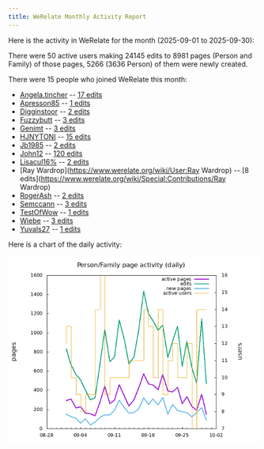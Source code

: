 ```yaml
---
title: WeRelate Monthly Activity Report
---
```


Here is the activity in WeRelate for the month (2025-09-01 to 2025-09-30):

There were 50 active users
making 24145 edits to 8981 pages (Person and Family)
of those pages, 5266 (3636 Person) of them were newly created.

There were 15 people who joined WeRelate this month:

* [Angela.tincher](https://www.werelate.org/wiki/User:Angela.tincher) -- [17 edits](https://www.werelate.org/wiki/Special:Contributions/Angela.tincher)
* [Apresson85](https://www.werelate.org/wiki/User:Apresson85) -- [1 edits](https://www.werelate.org/wiki/Special:Contributions/Apresson85)
* [Digginstoor](https://www.werelate.org/wiki/User:Digginstoor) -- [2 edits](https://www.werelate.org/wiki/Special:Contributions/Digginstoor)
* [Fuzzybutt](https://www.werelate.org/wiki/User:Fuzzybutt) -- [3 edits](https://www.werelate.org/wiki/Special:Contributions/Fuzzybutt)
* [Genimt](https://www.werelate.org/wiki/User:Genimt) -- [3 edits](https://www.werelate.org/wiki/Special:Contributions/Genimt)
* [HJNYTONI](https://www.werelate.org/wiki/User:HJNYTONI) -- [15 edits](https://www.werelate.org/wiki/Special:Contributions/HJNYTONI)
* [Jb1985](https://www.werelate.org/wiki/User:Jb1985) -- [2 edits](https://www.werelate.org/wiki/Special:Contributions/Jb1985)
* [John12](https://www.werelate.org/wiki/User:John12) -- [120 edits](https://www.werelate.org/wiki/Special:Contributions/John12)
* [Lisacul16%](https://www.werelate.org/wiki/User:Lisacul16%) -- [2 edits](https://www.werelate.org/wiki/Special:Contributions/Lisacul16%)
* [Ray Wardrop](https://www.werelate.org/wiki/User:Ray Wardrop) -- [8 edits](https://www.werelate.org/wiki/Special:Contributions/Ray Wardrop)
* [RogerAsh](https://www.werelate.org/wiki/User:RogerAsh) -- [2 edits](https://www.werelate.org/wiki/Special:Contributions/RogerAsh)
* [Semccann](https://www.werelate.org/wiki/User:Semccann) -- [3 edits](https://www.werelate.org/wiki/Special:Contributions/Semccann)
* [TestOfWow](https://www.werelate.org/wiki/User:TestOfWow) -- [1 edits](https://www.werelate.org/wiki/Special:Contributions/TestOfWow)
* [Wiebe](https://www.werelate.org/wiki/User:Wiebe) -- [3 edits](https://www.werelate.org/wiki/Special:Contributions/Wiebe)
* [Yuvals27](https://www.werelate.org/wiki/User:Yuvals27) -- [1 edits](https://www.werelate.org/wiki/Special:Contributions/Yuvals27)

Here is a chart of the daily activity:

![daily activity chart](page-daily-lastmonth.png)

